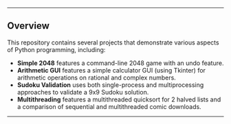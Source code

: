 ---

## Overview

This repository contains several projects that demonstrate various aspects of Python programming, including:
- **Simple 2048** features a command-line 2048 game with an undo feature.
- **Arithmetic GUI** features a simple calculator GUI (using Tkinter) for arithmetic operations on rational and complex numbers.
- **Sudoku Validation** uses both single-process and multiprocessing approaches to validate a 9x9 Sudoku solution.
- **Multithreading** features a multithreaded quicksort for 2 halved lists and a comparison of sequential and multithreaded comic downloads. 

---